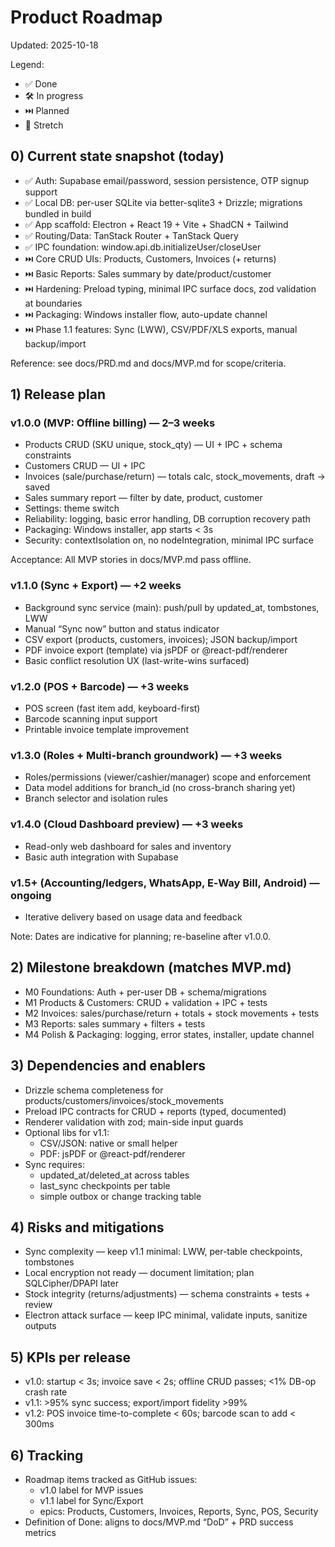 # Product Roadmap

Updated: 2025-10-18

Legend:
- ✅ Done
- 🛠️ In progress
- ⏭️ Planned
- 🌟 Stretch

## 0) Current state snapshot (today)

- ✅ Auth: Supabase email/password, session persistence, OTP signup support
- ✅ Local DB: per-user SQLite via better-sqlite3 + Drizzle; migrations bundled in build
- ✅ App scaffold: Electron + React 19 + Vite + ShadCN + Tailwind
- ✅ Routing/Data: TanStack Router + TanStack Query
- ✅ IPC foundation: window.api.db.initializeUser/closeUser
- ⏭️ Core CRUD UIs: Products, Customers, Invoices (+ returns)
- ⏭️ Basic Reports: Sales summary by date/product/customer
- ⏭️ Hardening: Preload typing, minimal IPC surface docs, zod validation at boundaries
- ⏭️ Packaging: Windows installer flow, auto-update channel
- ⏭️ Phase 1.1 features: Sync (LWW), CSV/PDF/XLS exports, manual backup/import

Reference: see docs/PRD.md and docs/MVP.md for scope/criteria.

## 1) Release plan

### v1.0.0 (MVP: Offline billing) — 2–3 weeks
- Products CRUD (SKU unique, stock_qty) — UI + IPC + schema constraints
- Customers CRUD — UI + IPC
- Invoices (sale/purchase/return) — totals calc, stock_movements, draft → saved
- Sales summary report — filter by date, product, customer
- Settings: theme switch
- Reliability: logging, basic error handling, DB corruption recovery path
- Packaging: Windows installer, app starts < 3s
- Security: contextIsolation on, no nodeIntegration, minimal IPC surface

Acceptance: All MVP stories in docs/MVP.md pass offline.

### v1.1.0 (Sync + Export) — +2 weeks
- Background sync service (main): push/pull by updated_at, tombstones, LWW
- Manual “Sync now” button and status indicator
- CSV export (products, customers, invoices); JSON backup/import
- PDF invoice export (template) via jsPDF or @react-pdf/renderer
- Basic conflict resolution UX (last-write-wins surfaced)

### v1.2.0 (POS + Barcode) — +3 weeks
- POS screen (fast item add, keyboard-first)
- Barcode scanning input support
- Printable invoice template improvement

### v1.3.0 (Roles + Multi-branch groundwork) — +3 weeks
- Roles/permissions (viewer/cashier/manager) scope and enforcement
- Data model additions for branch_id (no cross-branch sharing yet)
- Branch selector and isolation rules

### v1.4.0 (Cloud Dashboard preview) — +3 weeks
- Read-only web dashboard for sales and inventory
- Basic auth integration with Supabase

### v1.5+ (Accounting/ledgers, WhatsApp, E‑Way Bill, Android) — ongoing
- Iterative delivery based on usage data and feedback

Note: Dates are indicative for planning; re-baseline after v1.0.0.

## 2) Milestone breakdown (matches MVP.md)

- M0 Foundations: Auth + per-user DB + schema/migrations
- M1 Products & Customers: CRUD + validation + IPC + tests
- M2 Invoices: sales/purchase/return + totals + stock movements + tests
- M3 Reports: sales summary + filters + tests
- M4 Polish & Packaging: logging, error states, installer, update channel

## 3) Dependencies and enablers

- Drizzle schema completeness for products/customers/invoices/stock_movements
- Preload IPC contracts for CRUD + reports (typed, documented)
- Renderer validation with zod; main-side input guards
- Optional libs for v1.1:
  - CSV/JSON: native or small helper
  - PDF: jsPDF or @react-pdf/renderer
- Sync requires:
  - updated_at/deleted_at across tables
  - last_sync checkpoints per table
  - simple outbox or change tracking table

## 4) Risks and mitigations

- Sync complexity — keep v1.1 minimal: LWW, per-table checkpoints, tombstones
- Local encryption not ready — document limitation; plan SQLCipher/DPAPI later
- Stock integrity (returns/adjustments) — schema constraints + tests + review
- Electron attack surface — keep IPC minimal, validate inputs, sanitize outputs

## 5) KPIs per release

- v1.0: startup < 3s; invoice save < 2s; offline CRUD passes; <1% DB-op crash rate
- v1.1: >95% sync success; export/import fidelity >99%
- v1.2: POS invoice time-to-complete < 60s; barcode scan to add < 300ms

## 6) Tracking

- Roadmap items tracked as GitHub issues:
  - v1.0 label for MVP issues
  - v1.1 label for Sync/Export
  - epics: Products, Customers, Invoices, Reports, Sync, POS, Security
- Definition of Done: aligns to docs/MVP.md “DoD” + PRD success metrics
